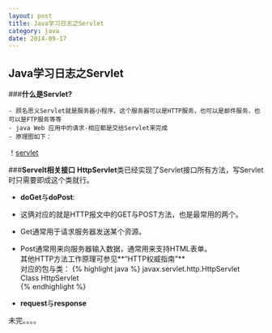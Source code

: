 ```yaml
---
layout: post
title: Java学习日志之Servlet
category: java
date: 2014-09-17
---
```

## Java学习日志之Servlet

###**什么是Servlet?**

    - 顾名思义Servlet就是服务器小程序，这个服务器可以是HTTP服务，也可以是邮件服务，也可以是FTP服务等等
    - java Web 应用中的请求-相应都是交给Servlet来完成
    - 原理图如下：   
！[servlet](http://www.blogjava.net/images/blogjava_net/fancydeepin/myself/servlet.png)

###**Servelt相关接口**
    **HttpServlet**类已经实现了Servlet接口所有方法，写Servlet时只需要即成这个类就行。

- **doGet**与**doPost**:   
 - 这俩对应的就是HTTP报文中的GET与POST方法，也是最常用的两个。   
 - Get通常用于请求服务器发送某个资源。   
 - Post通常用来向服务器输入数据，通常用来支持HTML表单。   
 其他HTTP方法工作原理可参见**“HTTP权威指南”**      
    对应的包与类：
{% highlight java %}
    javax.servlet.http.HttpServlet   
    Class HttpServlet   
{% endhighlight %}   


- **request**与**response**

未完。。。。

